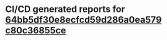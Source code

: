 # CI/CD generated reports for [64bb5df30e8ecfcd59d286a0ea579c80c36855ce](https://github.com/hydephp/develop/commit/64bb5df30e8ecfcd59d286a0ea579c80c36855ce)
